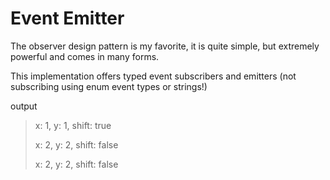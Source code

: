 # Event Emitter

The observer design pattern is my favorite, it is quite simple, but extremely powerful and comes in many forms.

This implementation offers typed event subscribers and emitters (not subscribing using enum event types or strings!)

output
> x: 1, y: 1, shift: true
> 
> x: 2, y: 2, shift: false
> 
> x: 2, y: 2, shift: false
